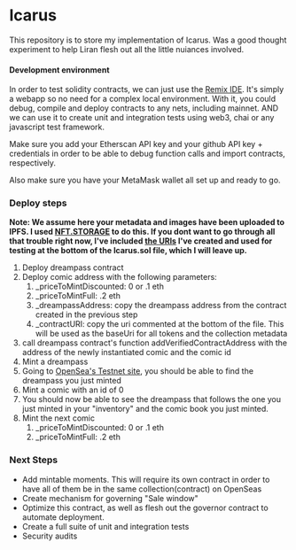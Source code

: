 

# Icarus

This repository is to store my implementation of Icarus. Was a good thought experiment to help Liran flesh out all the little nuiances involved. 


#### Development environment

In order to test solidity contracts, we can just use the [Remix IDE](https://remix.ethereum.org/). It's simply a webapp so no need for a complex local environment. With it, you could debug, compile and deploy contracts to any nets, including mainnet. AND we can use it to create unit and integration tests using web3, chai or any javascript test framework.

Make sure you add your Etherscan API key and your github API key + credentials in order to be able to debug function calls and import contracts, respectively.

Also make sure you have your MetaMask wallet all set up and ready to go.


### Deploy steps

<b>Note: We assume here your metadata and images have been uploaded to IPFS. I used [NFT.STORAGE](https://nft.storage/docs/how-to/mint-erc-1155/) to do this. If you dont want to go through all that trouble right now, I've included [the URIs](https://github.com/danielamar101/Icarus/blob/914aa14157e70f2698b7386ffc0c9454b0b98e51/Icarus.sol#L308-L309) I've created and used for testing at the bottom of the Icarus.sol file, which I will leave up. </b> 

1. Deploy dreampass contract
2. Deploy comic address with the following parameters:
    1. _priceToMintDiscounted: 0 or .1 eth
    2. _priceToMintFull: .2 eth
    3. _dreampassAddress: copy the dreampass address from the contract created in the previous step
    4. _contractURI: copy the uri commented at the bottom of the file. This will be used as the baseUri for all tokens and the collection metadata
3. call dreampass contract's function addVerifiedContractAddress with the address of the newly instantiated comic and the comic id
4. Mint a dreampass
6. Going to [OpenSea's Testnet site](https://testnets.opensea.io/), you should be able to find the dreampass you just minted
7. Mint a comic with an id of 0
8. You should now be able to see the dreampass that follows the one you just minted in your "inventory" and the comic book you just minted.
9. Mint the next comic 
    1. _priceToMintDiscounted: 0 or .1 eth
    2. _priceToMintFull: .2 eth


### Next Steps

- Add mintable moments. This will require its own contract in order to have all of them be in the same collection(contract) on OpenSeas
- Create mechanism for governing "Sale window"
- Optimize this contract, as well as flesh out the governor contract to automate deployment.
- Create a full suite of unit and integration tests  
- Security audits

